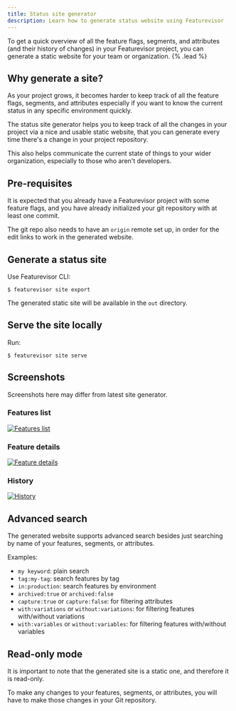 ```yaml
---
title: Status site generator
description: Learn how to generate status website using Featurevisor
---
```


To get a quick overview of all the feature flags, segments, and attributes (and their history of changes) in your Featurevisor project, you can generate a static website for your team or organization. {% .lead %}

## Why generate a site?

As your project grows, it becomes harder to keep track of all the feature flags, segments, and attributes especially if you want to know the current status in any specific environment quickly.

The status site generator helps you to keep track of all the changes in your project via a nice and usable static website, that you can generate every time there's a change in your project repository.

This also helps communicate the current state of things to your wider organization, especially to those who aren't developers.

## Pre-requisites

It is expected that you already have a Featurevisor project with some feature flags, and you have already initialized your git repository with at least one commit.

The git repo also needs to have an `origin` remote set up, in order for the edit links to work in the generated website.

## Generate a status site

Use Featurevisor CLI:

```
$ featurevisor site export
```

The generated static site will be available in the `out` directory.

## Serve the site locally

Run:

```
$ featurevisor site serve
```

## Screenshots

Screenshots here may differ from latest site generator.

### Features list

[![Features list](/img/site-screenshot-features.png)](/img/site-screenshot-features.png)

### Feature details

[![Feature details](/img/site-screenshot-feature-view.png)](/img/site-screenshot-feature-view.png)

### History

[![History](/img/site-screenshot-history.png)](/img/site-screenshot-history.png)

## Advanced search

The generated website supports advanced search besides just searching by name of your features, segments, or attributes.

Examples:

- `my keyword`: plain search
- `tag:my-tag`: search features by tag
- `in:production`: search features by environment
- `archived:true` or `archived:false`
- `capture:true` or `capture:false`: for filtering attributes
- `with:variations` or `without:variations`: for filtering features with/without variations
- `with:variables` or `without:variables`: for filtering features with/without variables

## Read-only mode

It is important to note that the generated site is a static one, and therefore it is read-only.

To make any changes to your features, segments, or attributes, you will have to make those changes in your Git repository.
